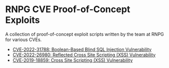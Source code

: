 # RNPG CVE Proof-of-Concept Exploits
A collection of proof-of-concept exploit scripts written by the team at RNPG for various CVEs.
* [CVE-2022-31788: Boolean-Based Blind SQL Injection Vulnerability](CVE-2022-31788/)
* [CVE-2022-26980: Reflected Cross Site Scripting (XSS) Vulnerability](CVE-2022-26980/)
* [CVE-2019-18859: Cross Site Scripting (XSS) Vulnerability](CVE-2019-18859/)

